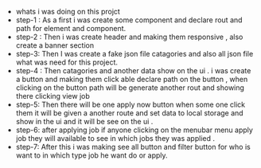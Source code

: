  * whats i was doing on this projct
* step-1 : As a first i was create some component and declare rout  and path for element and component.
* step-2 : Then i was create header and making them responsive , also create a banner section 
* step-3: Then I was create a fake json file catagories and also all json file what was need for this project.
* step-4 : Then catagories and another data show on the ui . i was create a button and making them click able declare path on the button , when clicking on the button path will be generate another rout and showing there clicking view job
* step-5: Then there will be one apply now button when some one click them it will be given a another route and set data to local storage and show in the ui and  it will be see on the ui .
* step-6: after applying job if anyone clicking on the menubar menu apply job they will available to see in which jobs they was applied . 
* step-7: After this i was making see all button and filter button for who is want to in which type job he want do or apply. 
